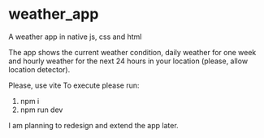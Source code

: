 # weather_app
A weather app in native js, css and html

The app shows the current weather condition,
daily weather for one week and
hourly weather for the next 24 hours in your location
(please, allow location detector).


Please, use vite
To execute please run:
1) npm i
2) npm run dev



I am planning to redesign and extend the app later.